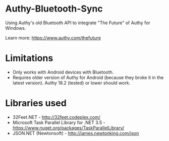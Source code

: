 Authy-Bluetooth-Sync
====================

Using Authy's old Bluetooth API to integrate "The Future" of Authy for Windows.

Learn more: https://www.authy.com/thefuture

Limitations
====================

- Only works with Android devices with Bluetooth.
- Requires older version of Authy for Android (because they broke it in the latest version).  Authy 18.2 (tested) or lower should work.

Libraries used
====================

- 32Feet.NET - http://32feet.codeplex.com/
- Microsoft Task Parallel Library for .NET 3.5 - https://www.nuget.org/packages/TaskParallelLibrary/
- JSON.NET (Newtonsoft) - http://james.newtonking.com/json

